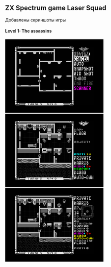 ﻿## ZX Spectrum game Laser Squad

Добавлены скриншоты игры

#### Level 1: The assassins

![скриншот](Level_1/screen1.png "снимок игрового экрана")
![скриншот](Level_1/screen2.png "снимок игрового экрана")
![скриншот](Level_1/screen3.png "снимок игрового экрана")

